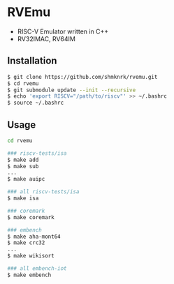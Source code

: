 # RVEmu

- RISC-V Emulator written in C++
- RV32IMAC, RV64IM

## Installation

```bash
$ git clone https://github.com/shmknrk/rvemu.git
$ cd rvemu
$ git submodule update --init --recursive
$ echo 'export RISCV="/path/to/riscv"' >> ~/.bashrc
$ source ~/.bashrc
```

## Usage

```bash
cd rvemu

### riscv-tests/isa
$ make add
$ make sub
...
$ make auipc

### all riscv-tests/isa
$ make isa

### coremark
$ make coremark

### embench
$ make aha-mont64
$ make crc32
...
$ make wikisort

### all embench-iot
$ make embench
```
